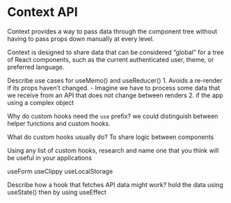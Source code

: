 # Context API

Context provides a way to pass data through the component tree without having to pass props down manually at every level.

Context is designed to share data that can be considered “global” for a tree of React components, such as the current authenticated user, theme, or preferred language.


Describe use cases for useMemo() and useReducer()
    1. Avoids a re-render if its props haven’t changed.
        - Imagine we have to process some data that we receive from an API that does not change between renders
    2. if the app using a complex object

Why do custom hooks need the `use` prefix?
    we could distinguish between helper functions and custom hooks. 

What do custom hooks usually do?
To share logic between components 

Using any list of custom hooks, research and name one that you think will be useful in your applications

useForm
useClippy
useLocalStorage

Describe how a hook that fetches API data might work?
hold the data using useState() then  by using useEffect
